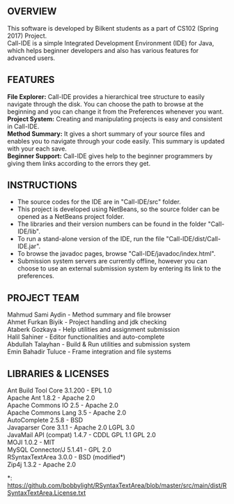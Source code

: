﻿## OVERVIEW
This software is developed by Bilkent students as a part of CS102 (Spring 2017) Project.   
Call-IDE is a simple Integrated Development Environment (IDE) for Java, which helps beginner developers and also has various features for advanced users.   
   
## FEATURES
**File Explorer:** Call-IDE provides a hierarchical tree structure to easily navigate through the disk. You can choose the path to browse at the beginning and you can change it from the Preferences whenever you want.   
**Project System:** Creating and manipulating projects is easy and consistent in Call-IDE.   
**Method Summary:** It gives a short summary of your source files and enables you to navigate through your code easily. This summary is updated with your each save.   
**Beginner Support:** Call-IDE gives help to the beginner programmers by giving them links according to the errors they get.   
   
## INSTRUCTIONS
- The source codes for the IDE are in "Call-IDE/src" folder.
- This project is developed using NetBeans, so the source folder can be opened as a NetBeans project folder.
- The libraries and their version numbers can be found in the folder "Call-IDE/lib".
- To run a stand-alone version of the IDE, run the file "Call-IDE/dist/Call-IDE.jar".
- To browse the javadoc pages, browse "Call-IDE/javadoc/index.html".
- Submission system servers are currently offline, however you can choose to use an external submission system by entering its link to the preferences.
   
## PROJECT TEAM
Mahmud Sami Aydin - Method summary and file browser   
Ahmet Furkan Biyik - Project handling and jdk checking   
Ataberk Gozkaya - Help utilities and assignment submission   
Halil Sahiner - Editor functionalities and auto-complete   
Abdullah Talayhan - Build & Run utilities and submission system   
Emin Bahadir Tuluce - Frame integration and file systems   
   
## LIBRARIES & LICENSES   
Ant Build Tool Core 3.1.200 - EPL 1.0   
Apache Ant 1.8.2 - Apache 2.0   
Apache Commons IO 2.5 - Apache 2.0   
Apache Commons Lang 3.5 - Apache 2.0   
AutoComplete 2.5.8 - BSD   
Javaparser Core 3.1.1 - Apache 2.0  LGPL 3.0   
JavaMail API (compat) 1.4.7 - CDDL  GPL 1.1  GPL 2.0   
MOJI 1.0.2 - MIT   
MySQL Connector/J 5.1.41 - GPL 2.0   
RSyntaxTextArea 3.0.0 - BSD (modified*)   
Zip4j 1.3.2 - Apache 2.0   
   
*: https://github.com/bobbylight/RSyntaxTextArea/blob/master/src/main/dist/RSyntaxTextArea.License.txt   
